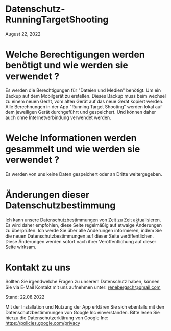 # Datenschutz-RunningTargetShooting
August 22, 2022

# Welche Berechtigungen werden benötigt und wie werden sie verwendet ?
Es werden die Berechtigungen für "Dateien und Medien" benötigt. Um ein Backup auf dem Mobilgerät zu erstellen.
Dieses Backup muss beim wechsel zu einem neuen Gerät, vom alten Gerät auf das neue Gerät kopiert werden.
Alle Berechnungen in der App "Running Target Shooting" werden lokal auf dem jeweiligen Gerät durchgeführt und gespeichert. 
Und können daher auch ohne Internetverbindung verwendet werden.

# Welche Informationen werden gesammelt und wie werden sie verwendet ?
Es werden von uns keine Daten gespeichert oder an Dritte weitergegeben.
 
 
# Änderungen dieser Datenschutzbestimmung
Ich kann unsere Datenschutzbestimmungen von Zeit zu Zeit aktualisieren. Es wird daher empfohlen, diese Seite regelmäßig auf etwaige Änderungen zu überprüfen. Ich werde Sie über alle Änderungen informieren, indem Sie die neuen Datenschutzbestimmungen auf dieser Seite veröffentlichen. Diese Änderungen werden sofort nach ihrer Veröffentlichung auf dieser Seite wirksam.


# Kontakt zu uns
Sollten Sie irgendwelche Fragen zu unserem Datenschutz haben, können Sie via E-Mail Kontakt mit uns aufnehmen unter: renebergsch@gmail.com

Stand: 22.08.2022


Mit der Installation und Nutzung der App erklären Sie sich ebenfalls mit den Datenschutzbestimmungen von Google Inc einverstanden. Bitte lesen Sie hierzu die Datenschutzerklärung von Google Inc: https://policies.google.com/privacy
